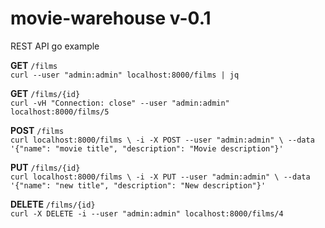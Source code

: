 # movie-warehouse v-0.1
REST API go example

**GET** `/films`<br/> 
`curl --user "admin:admin" localhost:8000/films | jq` <br/> 

**GET** `/films/{id}`<br/>
`curl -vH "Connection: close" --user "admin:admin" localhost:8000/films/5` <br/>

 **POST** `/films`<br/>
`curl localhost:8000/films \
      -i -X POST --user "admin:admin" \
      --data '{"name": "movie title",
               "description": "Movie description"}'` <br/>

 **PUT** `/films/{id}`<br/>
`curl localhost:8000/films \
      -i -X PUT --user "admin:admin" \
      --data '{"name": "new title",
               "description": "New description"}'` <br/>

**DELETE** `/films/{id}`<br/>
`curl -X DELETE -i --user "admin:admin" localhost:8000/films/4`
